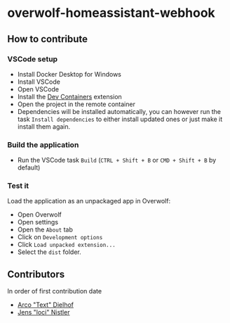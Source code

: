 # overwolf-homeassistant-webhook

## How to contribute

### VSCode setup

-   Install Docker Desktop for Windows
-   Install VSCode
-   Open VSCode
-   Install the [Dev Containers](https://marketplace.visualstudio.com/items?itemName=ms-vscode-remote.remote-containers) extension
-   Open the project in the remote container
-   Dependencies will be installed automatically, you can however run the task `Install dependencies` to either install updated ones or just make it install them again.

### Build the application

-   Run the VSCode task `Build` (`CTRL + Shift + B` or `CMD + Shift + B` by default)

### Test it

Load the application as an unpackaged app in Overwolf:

-   Open Overwolf
-   Open settings
-   Open the `About` tab
-   Click on `Development options`
-   Click `Load unpacked extension...`
-   Select the `dist` folder.

## Contributors

In order of first contribution date

-   [Arco "Text" Dielhof](https://github.com/Arco-Dielhof)
-   [Jens "loci" Nistler](https://github.com/lociii)
